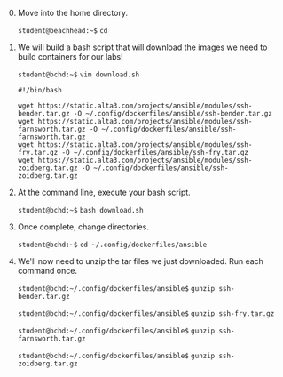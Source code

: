 0. Move into the home directory.

    `student@beachhead:~$` `cd`

0. We will build a bash script that will download the images we need to build containers for our labs!

    `student@bchd:~$` `vim download.sh`

    ```
    #!/bin/bash

    wget https://static.alta3.com/projects/ansible/modules/ssh-bender.tar.gz -O ~/.config/dockerfiles/ansible/ssh-bender.tar.gz
    wget https://static.alta3.com/projects/ansible/modules/ssh-farnsworth.tar.gz -O ~/.config/dockerfiles/ansible/ssh-farnsworth.tar.gz
    wget https://static.alta3.com/projects/ansible/modules/ssh-fry.tar.gz -O ~/.config/dockerfiles/ansible/ssh-fry.tar.gz
    wget https://static.alta3.com/projects/ansible/modules/ssh-zoidberg.tar.gz -O ~/.config/dockerfiles/ansible/ssh-zoidberg.tar.gz
    ```

0. At the command line, execute your bash script.

    `student@bchd:~$` `bash download.sh`

0. Once complete, change directories.

    `student@bchd:~$` `cd ~/.config/dockerfiles/ansible`

0. We'll now need to unzip the tar files we just downloaded. Run each command once.

    `student@bchd:~/.config/dockerfiles/ansible$` `gunzip ssh-bender.tar.gz`

    `student@bchd:~/.config/dockerfiles/ansible$` `gunzip ssh-fry.tar.gz`

    `student@bchd:~/.config/dockerfiles/ansible$` `gunzip ssh-farnsworth.tar.gz`

    `student@bchd:~/.config/dockerfiles/ansible$` `gunzip ssh-zoidberg.tar.gz`
